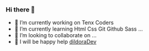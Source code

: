 ### Hi there 👋

- 🔭 I’m currently working on Tenx Coders
- 🌱 I’m currently learning Html Css Git Github Sass ...
- 👯 I’m looking to collaborate on ...
- 🐾 I will be happy help <a href="mailto:musayevad719@gmail.com"> dildoraDev </a> 

